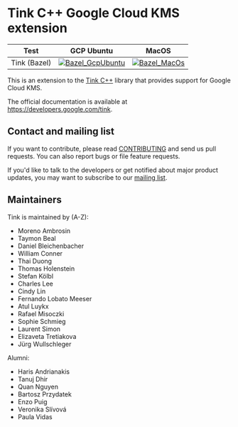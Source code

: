 # Tink C++ Google Cloud KMS extension

<!-- GCP Ubuntu --->

[tink_cc_gcpkms_bazel_badge_gcp_ubuntu]: https://storage.googleapis.com/tink-kokoro-build-badges/tink-cc-gcpkms-bazel-gcp-ubuntu.svg

<!-- MacOS --->

[tink_cc_gcpkms_bazel_badge_macos]: https://storage.googleapis.com/tink-kokoro-build-badges/tink-cc-gcpkms-bazel-macos-external.svg

**Test**     | **GCP Ubuntu**                                                 | **MacOS**
------------ | -------------------------------------------------------------- | ---------
Tink (Bazel) | [![Bazel_GcpUbuntu][tink_cc_gcpkms_bazel_badge_gcp_ubuntu]](#) | [![Bazel_MacOs][tink_cc_gcpkms_bazel_badge_macos]](#)

This is an extension to the [Tink C++](https://github.com/tink-crypto/tink-cc)
library that provides support for Google Cloud KMS.

The official documentation is available at https://developers.google.com/tink.

## Contact and mailing list

If you want to contribute, please read [CONTRIBUTING](docs/CONTRIBUTING.md) and
send us pull requests. You can also report bugs or file feature requests.

If you'd like to talk to the developers or get notified about major product
updates, you may want to subscribe to our
[mailing list](https://groups.google.com/forum/#!forum/tink-users).

## Maintainers

Tink is maintained by (A-Z):

-   Moreno Ambrosin
-   Taymon Beal
-   Daniel Bleichenbacher
-   William Conner
-   Thai Duong
-   Thomas Holenstein
-   Stefan Kölbl
-   Charles Lee
-   Cindy Lin
-   Fernando Lobato Meeser
-   Atul Luykx
-   Rafael Misoczki
-   Sophie Schmieg
-   Laurent Simon
-   Elizaveta Tretiakova
-   Jürg Wullschleger

Alumni:

-   Haris Andrianakis
-   Tanuj Dhir
-   Quan Nguyen
-   Bartosz Przydatek
-   Enzo Puig
-   Veronika Slívová
-   Paula Vidas
